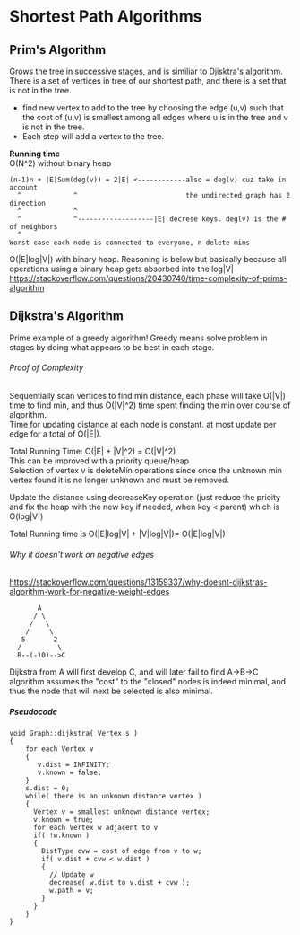 # Shortest Path Algorithms

## Prim's Algorithm
Grows the tree in successive stages, and is similiar to Djisktra's algorithm.  
There is a set of vertices in tree of our shortest path, and there is a set that is not in the tree.  
- find new vertex to add to the tree by choosing the edge (u,v) such that the cost of (u,v) is smallest among all edges where u is in the tree and v is not in the tree.
- Each step will add a vertex to the tree.  
  

__Running time__   
O(N^2) without binary heap  
```
(n-1)n + |E|Sum(deg(v)) = 2|E| <------------also = deg(v) cuz take in account 
  ^				^							the undirected graph has 2 direction
  ^				^
  ^				^-------------------|E| decrese keys. deg(v) is the # of neighbors
  ^
Worst case each node is connected to everyone, n delete mins
```
O(|E|log|V|) with binary heap. Reasoning is below but basically because all operations using a binary heap gets absorbed into the log|V|  
https://stackoverflow.com/questions/20430740/time-complexity-of-prims-algorithm

## Dijkstra's Algorithm
Prime example of a greedy algorithm! Greedy means solve problem in stages by doing what appears to be best in each stage.  
  
###### Proof of Complexity
Sequentially scan vertices to find min distance, each phase will take O(|V|) time to find min, and thus O(|V|^2) time spent finding the min over course of algorithm.  
Time for updating distance at each node is constant. at most update per edge for a total of O(|E|).  
  
Total Running Time: O(|E| + |V|^2) = O(|V|^2)  
This can be improved with a priority queue/heap  
Selection of vertex v is deleteMin operations since once the unknown min vertex found it is no longer unknown and must be removed.  
  
Update the distance using decreaseKey operation (just reduce the prioity and fix the heap with the new key if needed, when key < parent) which is O(log|V|)  
  
Total Running time is O(|E|log|V| + |V|log|V|)= O(|E|log|V|)  
  
###### Why it doesn't work on negative edges
https://stackoverflow.com/questions/13159337/why-doesnt-dijkstras-algorithm-work-for-negative-weight-edges
```
       A
      / \
     /   \
    /     \
   5       2
  /         \
  B--(-10)-->C
  ```
Dijkstra from A will first develop C, and will later fail to find A->B->C  
algorithm assumes the "cost" to the "closed" nodes is indeed minimal, and thus the node that will next be selected is also minimal.
  
##### Pseudocode
```
void Graph::dijkstra( Vertex s )
{
	for each Vertex v
	{
	   v.dist = INFINITY;
	   v.known = false;
	}
	s.dist = 0;
	while( there is an unknown distance vertex )
	{
	  Vertex v = smallest unknown distance vertex;
	  v.known = true;
	  for each Vertex w adjacent to v
	  if( !w.known )
	  {
	    DistType cvw = cost of edge from v to w;
		if( v.dist + cvw < w.dist )
		{
		  // Update w
		  decrease( w.dist to v.dist + cvw );
		  w.path = v;
		}
	  }
	}
}
```